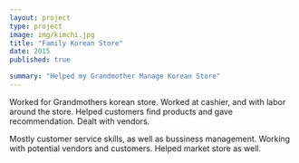 ```yaml
---
layout: project
type: project
image: img/kimchi.jpg
title: "Family Korean Store"
date: 2015
published: true

summary: "Helped my Grandmother Manage Korean Store"
---
```


Worked for Grandmothers korean store. Worked at cashier, and with labor around the store. Helped customers find products and gave recommendation. Dealt with vendors.

Mostly customer service skills, as well as bussiness management. Working with potential vendors and customers. Helped market store as well. 

